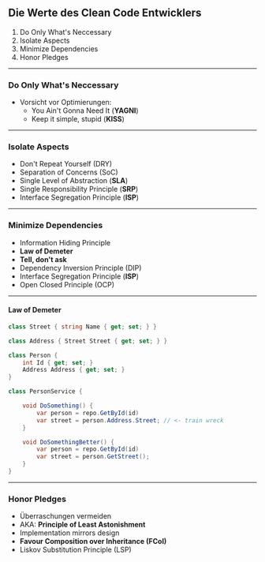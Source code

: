 ## Die Werte des Clean Code Entwicklers

1. Do Only What's Neccessary
1. Isolate Aspects
1. Minimize Dependencies
1. Honor Pledges

---

### Do Only What's Neccessary

- Vorsicht vor Optimierungen:
  - You Ain't Gonna Need It (**YAGNI**)
  - Keep it simple, stupid (**KISS**)

---

### Isolate Aspects

- Don't Repeat Yourself (DRY)
- Separation of Concerns (SoC)
- Single Level of Abstraction (**SLA**)
- Single Responsibility Principle (**SRP**)
- Interface Segregation Principle (**ISP**)

---

### Minimize Dependencies

- Information Hiding Principle
- **Law of Demeter**
- **Tell, don't ask**
- Dependency Inversion Principle (DIP)
- Interface Segregation Principle (**ISP**)
- Open Closed Principle (OCP)

----

#### Law of Demeter

```csharp
class Street { string Name { get; set; } }

class Address { Street Street { get; set; } }

class Person {
    int Id { get; set; }
    Address Address { get; set; }
}

class PersonService {

    void DoSomething() {
        var person = repo.GetById(id)
        var street = person.Address.Street; // <- train wreck
    }

    void DoSomethingBetter() {
        var person = repo.GetById(id)
        var street = person.GetStreet();
    }
}
```

---

### Honor Pledges

- Überraschungen vermeiden
- AKA: **Principle of Least Astonishment**
- Implementation mirrors design
- **Favour Composition over Inheritance (FCoI)**
- Liskov Substitution Principle (LSP)

